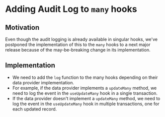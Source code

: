 # Adding Audit Log to `many` hooks

## Motivation

Even though the audit logging is already available in singular hooks, we've postponed the implementation of this to the `many` hooks to a next major release because of the may-be-breaking change in its implementation.

## Implementation

- We need to add the `log` function to the many hooks depending on their data provider implementation.
- For example, if the data provider implements a `updateMany` method, we need to log the event in the `useUpdateMany` hook in a single transaction.
- If the data provider doesn't implement a `updateMany` method, we need to log the event in the `useUpdateMany` hook in multiple transactions, one for each updated record.